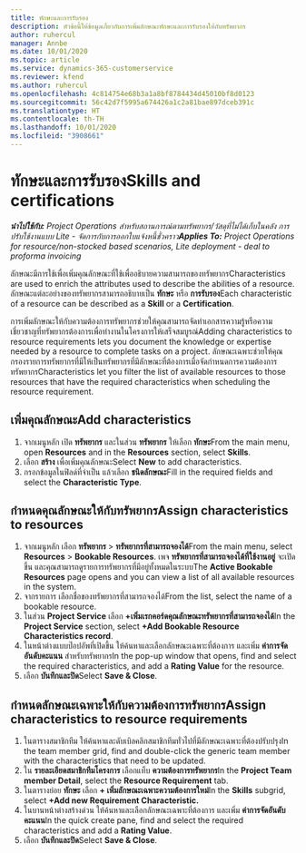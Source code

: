 ```yaml
---
title: ทักษะและการรับรอง
description: หัวข้อนี้ให้ข้อมูลเกี่ยวกับการเพิ่มลักษณะทักษะและการรับรองให้กับทรัพยากร
author: ruhercul
manager: Annbe
ms.date: 10/01/2020
ms.topic: article
ms.service: dynamics-365-customerservice
ms.reviewer: kfend
ms.author: ruhercul
ms.openlocfilehash: 4c814754e68b3a1a8bf8784434d45010bf8d0123
ms.sourcegitcommit: 56c42d7f5995a674426a1c2a81bae897dceb391c
ms.translationtype: HT
ms.contentlocale: th-TH
ms.lasthandoff: 10/01/2020
ms.locfileid: "3908661"
---
```

# <a name="skills-and-certifications"></a><span data-ttu-id="1ff5e-103">ทักษะและการรับรอง</span><span class="sxs-lookup"><span data-stu-id="1ff5e-103">Skills and certifications</span></span>
<span data-ttu-id="1ff5e-104">_**นำไปใช้กับ:** Project Operations สำหรับสถานการณ์ตามทรัพยากร/วัสดุที่ไม่ได้เก็บในคลัง การปรับใช้งานแบบ Lite - จัดการกับการออกใบแจ้งหนี้ชั่วคราว_</span><span class="sxs-lookup"><span data-stu-id="1ff5e-104">_**Applies To:** Project Operations for resource/non-stocked based scenarios, Lite deployment - deal to proforma invoicing_</span></span>

<span data-ttu-id="1ff5e-105">ลักษณะมีการใช้เพื่อเพิ่มคุณลักษณะที่ใช้เพื่ออธิบายความสามารถของทรัพยากร</span><span class="sxs-lookup"><span data-stu-id="1ff5e-105">Characteristics are used to enrich the attributes used to describe the abilities of a resource.</span></span> <span data-ttu-id="1ff5e-106">ลักษณะแต่ละอย่างของทรัพยากรสามารถอธิบายเป็น **ทักษะ** หรือ **การรับรอง**</span><span class="sxs-lookup"><span data-stu-id="1ff5e-106">Each characteristic of a resource can be described as a **Skill** or a **Certification**.</span></span>

<span data-ttu-id="1ff5e-107">การเพิ่มลักษณะให้กับความต้องการทรัพยากรช่วยให้คุณสามารถจัดทำเอกสารความรู้หรือความเชี่ยวชาญที่ทรัพยากรต้องการเพื่อทำงานในโครงการให้เสร็จสมบูรณ์</span><span class="sxs-lookup"><span data-stu-id="1ff5e-107">Adding characteristics to resource requirements lets you document the knowledge or expertise needed by a resource to complete tasks on a project.</span></span> <span data-ttu-id="1ff5e-108">ลักษณะเฉพาะช่วยให้คุณกรองรายการทรัพยากรที่มีให้เป็นทรัพยากรที่มีลักษณะที่ต้องการเมื่อจัดกำหนดการความต้องการทรัพยากร</span><span class="sxs-lookup"><span data-stu-id="1ff5e-108">Characteristics let you filter the list of available resources to those resources that have the required characteristics when scheduling the resource requirement.</span></span>

## <a name="add-characteristics"></a><span data-ttu-id="1ff5e-109">เพิ่มคุณลักษณะ</span><span class="sxs-lookup"><span data-stu-id="1ff5e-109">Add characteristics</span></span>

1. <span data-ttu-id="1ff5e-110">จากเมนูหลัก เปิด **ทรัพยากร** และในส่วน **ทรัพยากร** ให้เลือก **ทักษะ**</span><span class="sxs-lookup"><span data-stu-id="1ff5e-110">From the main menu, open **Resources** and in the **Resources** section, select **Skills**.</span></span>
2. <span data-ttu-id="1ff5e-111">เลือก **สร้าง** เพื่อเพิ่มคุณลักษณะ</span><span class="sxs-lookup"><span data-stu-id="1ff5e-111">Select **New** to add characteristics.</span></span>
3. <span data-ttu-id="1ff5e-112">กรอกข้อมูลในฟิลด์ที่จำเป็น แล้วเลือก **ชนิดลักษณะ**</span><span class="sxs-lookup"><span data-stu-id="1ff5e-112">Fill in the required fields and select the **Characteristic Type**.</span></span>

## <a name="assign-characteristics-to-resources"></a><span data-ttu-id="1ff5e-113">กำหนดคุณลักษณะให้กับทรัพยากร</span><span class="sxs-lookup"><span data-stu-id="1ff5e-113">Assign characteristics to resources</span></span>

1. <span data-ttu-id="1ff5e-114">จากเมนูหลัก เลือก **ทรัพยากร** > **ทรัพยากรที่สามารถจองได้**</span><span class="sxs-lookup"><span data-stu-id="1ff5e-114">From the main menu, select **Resources** > **Bookable Resources**.</span></span> <span data-ttu-id="1ff5e-115">เพจ **ทรัพยากรที่สามารถจองได้ที่ใช้งานอยู่** จะเปิดขึ้น และคุณสามารถดูรายการทรัพยากรที่มีอยู่ทั้งหมดในระบบ</span><span class="sxs-lookup"><span data-stu-id="1ff5e-115">The **Active Bookable Resources** page opens and you can view a list of all available resources in the system.</span></span>
2. <span data-ttu-id="1ff5e-116">จากรายการ เลือกชื่อของทรัพยากรที่สามารถจองได้</span><span class="sxs-lookup"><span data-stu-id="1ff5e-116">From the list, select the name of a bookable resource.</span></span>
3. <span data-ttu-id="1ff5e-117">ในส่วน **Project Service** เลือก **+เพิ่มเรกคอร์ดคุณลักษณะทรัพยากรที่สามารถจองได้**</span><span class="sxs-lookup"><span data-stu-id="1ff5e-117">In the **Project Service** section, select **+Add Bookable Resource Characteristics record**.</span></span>
4. <span data-ttu-id="1ff5e-118">ในหน้าต่างแบบป๊อปอัพที่เปิดขึ้น ให้ค้นหาและเลือกลักษณะเฉพาะที่ต้องการ และเพิ่ม **ค่าการจัดอันดับคะแนน** สำหรับทรัพยากร</span><span class="sxs-lookup"><span data-stu-id="1ff5e-118">In the pop-up window that opens, find and select the required characteristics, and add a **Rating Value** for the resource.</span></span>
5. <span data-ttu-id="1ff5e-119">เลือก **บันทึกและปิด**</span><span class="sxs-lookup"><span data-stu-id="1ff5e-119">Select **Save & Close**.</span></span>

## <a name="assign-characteristics-to-resource-requirements"></a><span data-ttu-id="1ff5e-120">กำหนดลักษณะเฉพาะให้กับความต้องการทรัพยากร</span><span class="sxs-lookup"><span data-stu-id="1ff5e-120">Assign characteristics to resource requirements</span></span>

1. <span data-ttu-id="1ff5e-121">ในตารางสมาชิกทีม ให้ค้นหาและดับเบิลคลิกสมาชิกทีมทั่วไปที่มีลักษณะเฉพาะที่ต้องปรับปรุง</span><span class="sxs-lookup"><span data-stu-id="1ff5e-121">In the team member grid, find and double-click the generic team member with the characteristics that need to be updated.</span></span>
2. <span data-ttu-id="1ff5e-122">ใน **รายละเอียดสมาชิกทีมโครงการ** เลือกแท็บ **ความต้องการทรัพยากร**</span><span class="sxs-lookup"><span data-stu-id="1ff5e-122">In the **Project Team member Detail**, select the **Resource Requirement** tab.</span></span>
3. <span data-ttu-id="1ff5e-123">ในตารางย่อย **ทักษะ** เลือก **+ เพิ่มลักษณะเฉพาะความต้องการใหม่**</span><span class="sxs-lookup"><span data-stu-id="1ff5e-123">In the **Skills** subgrid, select **+Add new Requirement Characteristic.**</span></span>
4. <span data-ttu-id="1ff5e-124">ในบานหน้าต่างสร้างด่วน ให้ค้นหาและเลือกลักษณะเฉพาะที่ต้องการ และเพิ่ม **ค่าการจัดอันดับคะแนน**</span><span class="sxs-lookup"><span data-stu-id="1ff5e-124">In the quick create pane, find and select the required characteristics and add a **Rating Value**.</span></span>
5. <span data-ttu-id="1ff5e-125">เลือก **บันทึกและปิด**</span><span class="sxs-lookup"><span data-stu-id="1ff5e-125">Select **Save & Close**.</span></span>
